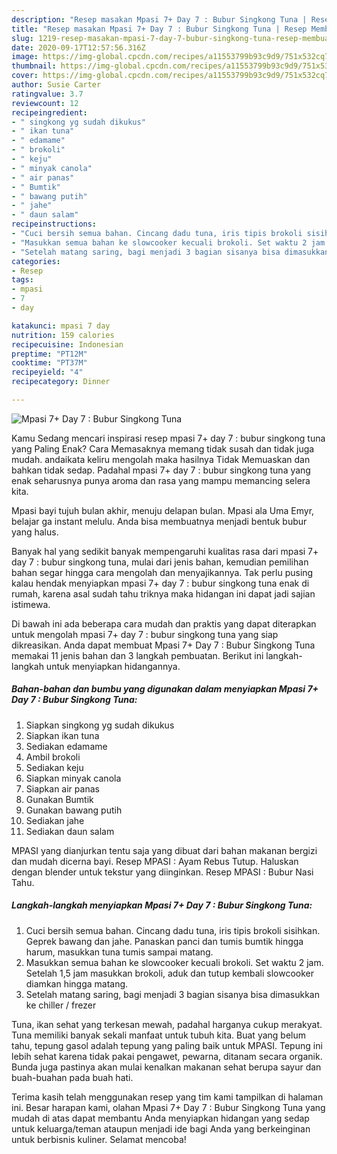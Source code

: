 ```yaml
---
description: "Resep masakan Mpasi 7+ Day 7 : Bubur Singkong Tuna | Resep Membuat Mpasi 7+ Day 7 : Bubur Singkong Tuna Yang Mudah Dan Praktis"
title: "Resep masakan Mpasi 7+ Day 7 : Bubur Singkong Tuna | Resep Membuat Mpasi 7+ Day 7 : Bubur Singkong Tuna Yang Mudah Dan Praktis"
slug: 1219-resep-masakan-mpasi-7-day-7-bubur-singkong-tuna-resep-membuat-mpasi-7-day-7-bubur-singkong-tuna-yang-mudah-dan-praktis
date: 2020-09-17T12:57:56.316Z
image: https://img-global.cpcdn.com/recipes/a11553799b93c9d9/751x532cq70/mpasi-7-day-7-bubur-singkong-tuna-foto-resep-utama.jpg
thumbnail: https://img-global.cpcdn.com/recipes/a11553799b93c9d9/751x532cq70/mpasi-7-day-7-bubur-singkong-tuna-foto-resep-utama.jpg
cover: https://img-global.cpcdn.com/recipes/a11553799b93c9d9/751x532cq70/mpasi-7-day-7-bubur-singkong-tuna-foto-resep-utama.jpg
author: Susie Carter
ratingvalue: 3.7
reviewcount: 12
recipeingredient:
- " singkong yg sudah dikukus"
- " ikan tuna"
- " edamame"
- " brokoli"
- " keju"
- " minyak canola"
- " air panas"
- " Bumtik"
- " bawang putih"
- " jahe"
- " daun salam"
recipeinstructions:
- "Cuci bersih semua bahan. Cincang dadu tuna, iris tipis brokoli sisihkan. Geprek bawang dan jahe. Panaskan panci dan tumis bumtik hingga harum, masukkan tuna tumis sampai matang."
- "Masukkan semua bahan ke slowcooker kecuali brokoli. Set waktu 2 jam. Setelah 1,5 jam masukkan brokoli, aduk dan tutup kembali slowcooker diamkan hingga matang."
- "Setelah matang saring, bagi menjadi 3 bagian sisanya bisa dimasukkan ke chiller / frezer"
categories:
- Resep
tags:
- mpasi
- 7
- day

katakunci: mpasi 7 day 
nutrition: 159 calories
recipecuisine: Indonesian
preptime: "PT12M"
cooktime: "PT37M"
recipeyield: "4"
recipecategory: Dinner

---
```



![Mpasi 7+ Day 7 : Bubur Singkong Tuna](https://img-global.cpcdn.com/recipes/a11553799b93c9d9/751x532cq70/mpasi-7-day-7-bubur-singkong-tuna-foto-resep-utama.jpg)

Kamu Sedang mencari inspirasi resep mpasi 7+ day 7 : bubur singkong tuna yang Paling Enak? Cara Memasaknya memang tidak susah dan tidak juga mudah. andaikata keliru mengolah maka hasilnya Tidak Memuaskan dan bahkan tidak sedap. Padahal mpasi 7+ day 7 : bubur singkong tuna yang enak seharusnya punya aroma dan rasa yang mampu memancing selera kita.

Mpasi bayi tujuh bulan akhir, menuju delapan bulan. Mpasi ala Uma Emyr, belajar ga instant melulu. Anda bisa membuatnya menjadi bentuk bubur yang halus.

Banyak hal yang sedikit banyak mempengaruhi kualitas rasa dari mpasi 7+ day 7 : bubur singkong tuna, mulai dari jenis bahan, kemudian pemilihan bahan segar hingga cara mengolah dan menyajikannya. Tak perlu pusing kalau hendak menyiapkan mpasi 7+ day 7 : bubur singkong tuna enak di rumah, karena asal sudah tahu triknya maka hidangan ini dapat jadi sajian istimewa.


Di bawah ini ada beberapa cara mudah dan praktis yang dapat diterapkan untuk mengolah mpasi 7+ day 7 : bubur singkong tuna yang siap dikreasikan. Anda dapat membuat Mpasi 7+ Day 7 : Bubur Singkong Tuna memakai 11 jenis bahan dan 3 langkah pembuatan. Berikut ini langkah-langkah untuk menyiapkan hidangannya.

<!--inarticleads1-->

##### Bahan-bahan dan bumbu yang digunakan dalam menyiapkan Mpasi 7+ Day 7 : Bubur Singkong Tuna:

1. Siapkan  singkong yg sudah dikukus
1. Siapkan  ikan tuna
1. Sediakan  edamame
1. Ambil  brokoli
1. Sediakan  keju
1. Siapkan  minyak canola
1. Siapkan  air panas
1. Gunakan  Bumtik
1. Gunakan  bawang putih
1. Sediakan  jahe
1. Sediakan  daun salam


MPASI yang dianjurkan tentu saja yang dibuat dari bahan makanan bergizi dan mudah dicerna bayi. Resep MPASI : Ayam Rebus Tutup. Haluskan dengan blender untuk tekstur yang diinginkan. Resep MPASI : Bubur Nasi Tahu. 

<!--inarticleads2-->

##### Langkah-langkah menyiapkan Mpasi 7+ Day 7 : Bubur Singkong Tuna:

1. Cuci bersih semua bahan. Cincang dadu tuna, iris tipis brokoli sisihkan. Geprek bawang dan jahe. Panaskan panci dan tumis bumtik hingga harum, masukkan tuna tumis sampai matang.
1. Masukkan semua bahan ke slowcooker kecuali brokoli. Set waktu 2 jam. Setelah 1,5 jam masukkan brokoli, aduk dan tutup kembali slowcooker diamkan hingga matang.
1. Setelah matang saring, bagi menjadi 3 bagian sisanya bisa dimasukkan ke chiller / frezer


Tuna, ikan sehat yang terkesan mewah, padahal harganya cukup merakyat. Tuna memiliki banyak sekali manfaat untuk tubuh kita. Buat yang belum tahu, tepung gasol adalah tepung yang paling baik untuk MPASI. Tepung ini lebih sehat karena tidak pakai pengawet, pewarna, ditanam secara organik. Bunda juga pastinya akan mulai kenalkan makanan sehat berupa sayur dan buah-buahan pada buah hati. 

Terima kasih telah menggunakan resep yang tim kami tampilkan di halaman ini. Besar harapan kami, olahan Mpasi 7+ Day 7 : Bubur Singkong Tuna yang mudah di atas dapat membantu Anda menyiapkan hidangan yang sedap untuk keluarga/teman ataupun menjadi ide bagi Anda yang berkeinginan untuk berbisnis kuliner. Selamat mencoba!

